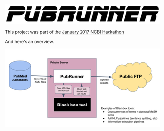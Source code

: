 ![Logo](logo.png)

This project was part of the [January 2017 NCBI Hackathon](https://www.ncbi.nlm.nih.gov/news/11-17-2016-biomedical-informatics-hackathon/)

And here's an overview.

![Overview diagram](overview.png)

